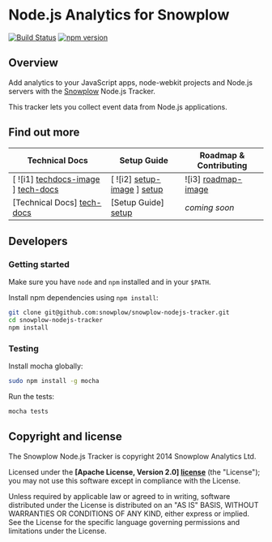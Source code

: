 # Node.js Analytics for Snowplow 

[![Build Status][travis-image]][travis]
[![npm version][npm-image]][npm-url]

## Overview

Add analytics to your JavaScript apps, node-webkit projects and Node.js servers with the [Snowplow][snowplow] Node.js Tracker.

This tracker lets you collect event data from Node.js applications.

## Find out more

| Technical Docs              | Setup Guide           | Roadmap & Contributing               |         
|-----------------------------|-----------------------|--------------------------------------|
| [ ![i1] [techdocs-image] ] [tech-docs]      | [ ![i2] [setup-image] ] [setup]   | ![i3] [roadmap-image]                |
| [Technical Docs] [tech-docs] | [Setup Guide] [setup] | _coming soon_                        |

## Developers

### Getting started

Make sure you have `node` and `npm` installed and in your `$PATH`.

Install npm dependencies using `npm install`:

```bash
git clone git@github.com:snowplow/snowplow-nodejs-tracker.git
cd snowplow-nodejs-tracker
npm install
```

### Testing

Install mocha globally:

```bash
sudo npm install -g mocha
```

Run the tests:

```bash
mocha tests
```

## Copyright and license

The Snowplow Node.js Tracker is copyright 2014 Snowplow Analytics Ltd.

Licensed under the **[Apache License, Version 2.0] [license]** (the "License");
you may not use this software except in compliance with the License.

Unless required by applicable law or agreed to in writing, software
distributed under the License is distributed on an "AS IS" BASIS,
WITHOUT WARRANTIES OR CONDITIONS OF ANY KIND, either express or implied.
See the License for the specific language governing permissions and
limitations under the License.

[snowplow]: http://snowplowanalytics.com

[license]: http://www.apache.org/licenses/LICENSE-2.0

[travis-image]: https://travis-ci.org/snowplow/snowplow-nodejs-tracker.png?branch=master
[travis]: http://travis-ci.org/snowplow/snowplow-nodejs-tracker
[npm-url]: http://badge.fury.io/js/snowplow-nodejs-tracker
[npm-image]: https://badge.fury.io/js/snowplow-nodejs-tracker.svg

[tech-docs]: https://github.com/snowplow/snowplow/wiki/nodejs-tracker
[techdocs-image]: https://d3i6fms1cm1j0i.cloudfront.net/github/images/techdocs.png
[setup]: https://github.com/snowplow/snowplow/wiki/nodejs-tracker-setup
[setup-image]: https://d3i6fms1cm1j0i.cloudfront.net/github/images/setup.png
[roadmap-image]: https://d3i6fms1cm1j0i.cloudfront.net/github/images/roadmap.png
